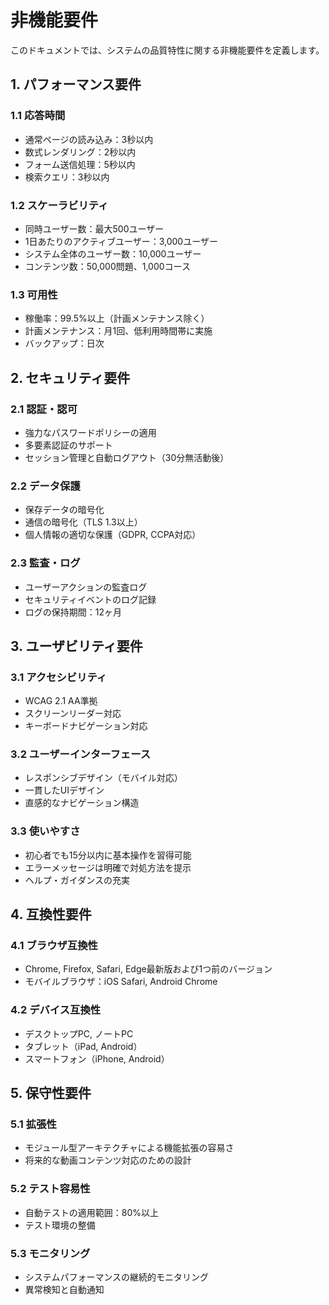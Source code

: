 # 非機能要件

このドキュメントでは、システムの品質特性に関する非機能要件を定義します。

## 1. パフォーマンス要件

### 1.1 応答時間
- 通常ページの読み込み：3秒以内
- 数式レンダリング：2秒以内
- フォーム送信処理：5秒以内
- 検索クエリ：3秒以内

### 1.2 スケーラビリティ
- 同時ユーザー数：最大500ユーザー
- 1日あたりのアクティブユーザー：3,000ユーザー
- システム全体のユーザー数：10,000ユーザー
- コンテンツ数：50,000問題、1,000コース

### 1.3 可用性
- 稼働率：99.5%以上（計画メンテナンス除く）
- 計画メンテナンス：月1回、低利用時間帯に実施
- バックアップ：日次

## 2. セキュリティ要件

### 2.1 認証・認可
- 強力なパスワードポリシーの適用
- 多要素認証のサポート
- セッション管理と自動ログアウト（30分無活動後）

### 2.2 データ保護
- 保存データの暗号化
- 通信の暗号化（TLS 1.3以上）
- 個人情報の適切な保護（GDPR, CCPA対応）

### 2.3 監査・ログ
- ユーザーアクションの監査ログ
- セキュリティイベントのログ記録
- ログの保持期間：12ヶ月

## 3. ユーザビリティ要件

### 3.1 アクセシビリティ
- WCAG 2.1 AA準拠
- スクリーンリーダー対応
- キーボードナビゲーション対応

### 3.2 ユーザーインターフェース
- レスポンシブデザイン（モバイル対応）
- 一貫したUIデザイン
- 直感的なナビゲーション構造

### 3.3 使いやすさ
- 初心者でも15分以内に基本操作を習得可能
- エラーメッセージは明確で対処方法を提示
- ヘルプ・ガイダンスの充実

## 4. 互換性要件

### 4.1 ブラウザ互換性
- Chrome, Firefox, Safari, Edge最新版および1つ前のバージョン
- モバイルブラウザ：iOS Safari, Android Chrome

### 4.2 デバイス互換性
- デスクトップPC, ノートPC
- タブレット（iPad, Android）
- スマートフォン（iPhone, Android）

## 5. 保守性要件

### 5.1 拡張性
- モジュール型アーキテクチャによる機能拡張の容易さ
- 将来的な動画コンテンツ対応のための設計

### 5.2 テスト容易性
- 自動テストの適用範囲：80%以上
- テスト環境の整備

### 5.3 モニタリング
- システムパフォーマンスの継続的モニタリング
- 異常検知と自動通知
